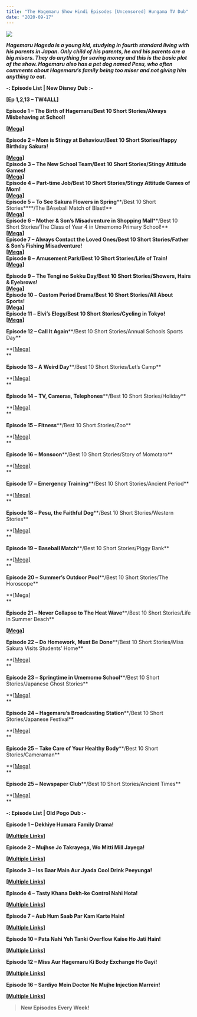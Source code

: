 ```yaml
---
title: "The Hagemaru Show Hindi Episodes [Uncensored] Hungama TV Dub"
date: "2020-09-17"
---
```


<script type="text/javascript">var adfly_id = 20713539; var adfly_advert = 'int'; var popunder = true; var domains = ['gplinks.co', 'mydomainscan.com'];</script>

  
<script src="https://cdn.adf.ly/js/link-converter.js"></script>

[![](https://1.bp.blogspot.com/-BXQkMXJ39YU/XqRqjwIiOTI/AAAAAAAAC5A/mzYP6JobSi09TS1gQj9bX-AKC-REzt6BwCLcBGAsYHQ/s400/The{cc12359f2e95e552e186e4de70c84d5cbcf99205a26c61ac9b84937885664646}2BHagemarug.jpg)](https://1.bp.blogspot.com/-BXQkMXJ39YU/XqRqjwIiOTI/AAAAAAAAC5A/mzYP6JobSi09TS1gQj9bX-AKC-REzt6BwCLcBGAsYHQ/s1600/The{cc12359f2e95e552e186e4de70c84d5cbcf99205a26c61ac9b84937885664646}2BHagemarug.jpg)

_**Hagemaru Hageda is a young kid, studying in fourth standard living with his parents in Japan. Only child of his parents, he and his parents are a big misers. They do anything for saving money and this is the basic plot of the show. Hagemaru also has a pet dog named Pesu, who often comments about Hagemaru’s family being too miser and not giving him anything to eat.**_

**\-: Episode List | New Disney Dub :-**

**\[Ep 1,2,13 – TW4ALL\]**

**Episode 1 – The Birth of Hagemaru/Best 10 Short Stories/Always Misbehaving at School!**

**[\[Mega\]](https://gplinks.co/ClHpw)**

**Episode 2 – Mom is Stingy at Behaviour/Best 10 Short Stories/Happy Birthday Sakura!**

**[\[Mega\]](https://gplinks.co/L6wkAZfQ)**  
**Episode 3 –** **The New School Team/Best 10 Short Stories/Stingy Attitude Games!**  
**[\[Mega\]](https://gplinks.co/HWOnNLy)**  
**Episode 4 –** **Part-time Job/Best 10 Short Stories/Stingy Attitude Games of Mom!**  
**[\[Mega\]](https://gplinks.co/vZwl)**  
**Episode 5 –** **To See Sakura Flowers in Spring****/Best 10 Short Stories****/The BAseball Match of Blast!**  
**[\[Mega\]](https://gplinks.co/7M1PlWU)**  
**Episode 6 – Mother & Son’s Misadventure in Shopping Mall****/Best 10 Short Stories/The Class of Year 4 in Umemomo Primary School!**  
**[\[Mega\]](https://gplinks.co/K5YKG)**  
**Episode 7 – Always Contact the Loved Ones/Best 10 Short Stories/Father & Son’s Fishing Misadventure!**  
**[\[Mega\]](https://gplinks.co/r5sr2r)**  
**Episode 8 –** **Amusement Park/Best 10 Short Stories/Life of Train!**  
**[\[Mega\]](https://gplinks.co/gpYP4I)**

**Episode 9 –** **The Tengi no Sekku Day/Best 10 Short Stories/Showers, Hairs & Eyebrows!**  
**[\[Mega\]](https://mydomainscan.com/Ceryc)**  
**Episode 10 –** **Custom Period Drama/Best 10 Short Stories/All About Sports!**  
**[\[Mega\]](https://gplinks.co/PEjgG)**  
**Episode 11 –** **Elvi’s Elegy/Best 10 Short Stories/Cycling in Tokyo!**  
**[\[Mega\]](https://gplinks.co/EMjvONCa)**

**Episode 12 – Call It Again****/Best 10 Short Stories/Annual Schools Sports Day**

**[\[Mega\]](http://raboninco.com/vPOL)  
**

**Episode 13 –** **A Weird Day****/Best 10 Short Stories/Let’s Camp**

**[\[Mega\]](http://raboninco.com/yjql)  
**

**Episode 14 –** **TV, Cameras, Telephones****/Best 10 Short Stories/Holiday**

**[\[Mega\]](http://raboninco.com/12Yo9)  
**

**Episode 15 –** **Fitness****/Best 10 Short Stories/Zoo**

**[\[Mega\]](https://gplinks.co/rcfqxi)  
**

**Episode 16 –** **Monsoon****/Best 10 Short Stories/Story of Momotaro**

**[\[Mega\]](http://raboninco.com/1EmJP)  
**

**Episode 17 –** **Emergency Training****/Best 10 Short Stories/Ancient Period**

**[\[Mega\]](https://gplinks.co/9i8vT)  
**

**Episode 18 –** **Pesu, the Faithful Dog****/Best 10 Short Stories/Western Stories**

**[\[Mega\]](https://gplinks.co/W3dI)  
**

**Episode 19 –** **Baseball Match****/Best 10 Short Stories/Piggy Bank**

**[\[Mega\]](https://gplinks.co/TQMTqYc)  
**

**Episode 20 –** **Summer’s Outdoor Pool****/Best 10 Short Stories/The Horoscope**

**\[Mega\]  
**

**Episode 21 –** **Never Collapse to The Heat Wave****/Best 10 Short Stories/Life in Summer Beach**

**[\[Mega\]](https://gplinks.co/rMbLKf)**

**Episode 22 –** **Do Homework, Must Be Done****/Best 10 Short Stories/Miss Sakura Visits Students’ Home**

**[\[Mega\]](https://gplinks.co/IawnxJv0)  
**

**Episode 23 –** **Springtime in Umemomo School****/Best 10 Short Stories/Japanese Ghost Stories**

**[\[Mega\]](https://gplinks.co/IkRCjD)  
**

**Episode 24 –** **Hagemaru’s Broadcasting Station****/Best 10 Short Stories/Japanese Festival**

**[\[Mega\]](https://gplinks.co/5oTorNU)  
**

**Episode 25 –** **Take Care of Your Healthy Body****/Best 10 Short Stories/Cameraman**

**[\[Mega\]](https://gplinks.co/l5EbXM)  
**

**Episode 25 –** **Newspaper Club****/Best 10 Short Stories/Ancient Times**

**[\[Mega\]](https://gplinks.co/leQY)  
**

**\-: Episode List | Old Pogo Dub :-**

**Episode 1 – Dekhiye Humara Family Drama!**

**[\[Multiple Links\]](https://gplinks.co/YY6zS40)**

**Episode 2 – Mujhse Jo Takrayega, Wo Mitti Mill Jayega!**

**[\[Multiple Links\]](https://gplinks.co/zH9jPuX)**

**Episode 3 – Iss Baar Main Aur Jyada Cool Drink Peeyunga!**

**[\[Multiple Links\]](https://gplinks.co/wHUVh4i)**

**Episode 4 – Tasty Khana Dekh-ke Control Nahi Hota!**

**[\[Multiple Links\]](https://gplinks.co/v8WmrON8)**

**Episode 7 – Aub Hum Saab Par Kam Karte Hain!**

**[\[Multiple Links\]](https://gplinks.co/lfNcXHlG)**

**Episode 10 – Pata Nahi Yeh Tanki Overflow Kaise Ho Jati Hain!**

**[\[Multiple Links\]](https://gplinks.co/jkN1)**

**Episode 12 – Miss Aur Hagemaru Ki Body Exchange Ho Gayi!**

**[\[Multiple Links\]](https://gplinks.co/jdOBX4O)**

**Episode 16 – Sardiyo Mein Doctor Ne Mujhe Injection Marrein!**

**[\[Multiple Links\]](https://gplinks.co/6UjgMzmc)**

> **New Episodes Every Week!**
